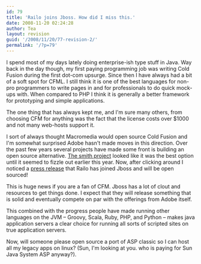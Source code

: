 ```yaml
---
id: 79
title: 'Railo joins Jboss. How did I miss this.'
date: 2008-11-20 02:24:28
author: Tea
layout: revision
guid: '/2008/11/20/77-revision-2/'
permalink: '/?p=79'
---
```


I spend most of my days lately doing enterprise-ish type stuff in Java. Way back in the day though, my first paying programming job was writing Cold Fusion during the first dot-com upsurge. Since then I have always had a bit of a soft spot for CFML. I still think it is one of the best languages for non-pro programmers to write pages in and for professionals to do quick mock-ups with. When compared to PHP I think it is generally a better framework for prototyping and simple applications.

The one thing that has always kept me, and I'm sure many others, from choosing CFM for anything was the fact that the license costs over $1000 and not many web-hosts support it.

I sort of always thought Macromedia would open source Cold Fusion and I'm somewhat surprised Adobe hasn't made moves in this direction. Over the past few years several projects have made some front is building an open source alternative. [The smith project](http://www.smithproject.org/) looked like it was the best option until it seemed to fizzle out earlier this year. Now, after clicking around I noticed a [press release](http://www.railo-technologies.com/en/index.cfm?treeID=357) that Railo has joined Jboss and will be open sourced!

This is huge news if you are a fan of CFM. Jboss has a lot of clout and resources to get things done. I expect that they will release something that is solid and eventually compete on par with the offerings from Adobe itself.

This combined with the progress people have made running other languages on the JVM – Groovy, Scala, Ruby, PHP, and Python – makes java application servers a clear choice for running all sorts of scripted sites on true application servers.

Now, will someone please open source a port of ASP classic so I can host all my legacy apps on linux? (Sun, I'm looking at you. who is paying for Sun Java System ASP anyway?).
